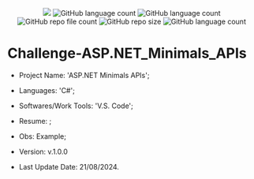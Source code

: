 <p align="center">
  <img src="http://img.shields.io/static/v1?label=STATUS&message=Concluded&color=blue&style=flat"/>
  <img alt="GitHub language count" src="https://img.shields.io/github/languages/count/Rafa-KozAnd/Challenge-ASP.NET_Minimals_APIs">
  <img alt="GitHub language count" src="https://img.shields.io/github/languages/top/Rafa-KozAnd/Challenge-ASP.NET_Minimals_APIs">
  <img alt="GitHub repo file count" src="https://img.shields.io/github/directory-file-count/Rafa-KozAnd/Challenge-ASP.NET_Minimals_APIs">
  <img alt="GitHub repo size" src="https://img.shields.io/github/repo-size/Rafa-KozAnd/Challenge-ASP.NET_Minimals_APIs">
  <img alt="GitHub language count" src="https://img.shields.io/github/license/Rafa-KozAnd/Challenge-ASP.NET_Minimals_APIs">
</p>

# Challenge-ASP.NET_Minimals_APIs

- Project Name: 'ASP.NET Minimals APIs';
- Languages: 'C#';
- Softwares/Work Tools: 'V.S. Code';
- Resume: ;
- Obs: Example;
- Version: v.1.0.0

- Last Update Date: 21/08/2024.

##
